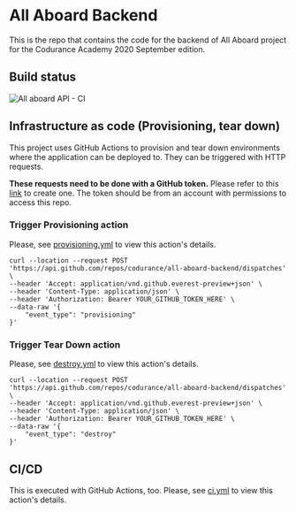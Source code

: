 # All Aboard Backend
This is the repo that contains the code for the backend of All Aboard project for the Codurance Academy 2020 September edition.

## Build status
![All aboard API - CI](https://github.com/codurance/all-aboard-backend/workflows/All%20aboard%20API%20-%20CI/badge.svg?branch=main)

## Infrastructure as code (Provisioning, tear down)
This project uses GitHub Actions to provision and tear down environments where the application can be deployed to.
They can be triggered with HTTP requests.
 
**These requests need to be done with a GitHub token.**  Please refer to this [link](https://docs.github.com/en/free-pro-team@latest/github/authenticating-to-github/creating-a-personal-access-token) to create one. The token should be from an account with permissions to access this repo.
 
### Trigger Provisioning action
Please, see [provisioning.yml](./.github/workflows/provisioning.yml) to view this action's details.
```shell script
curl --location --request POST 'https://api.github.com/repos/codurance/all-aboard-backend/dispatches' \
--header 'Accept: application/vnd.github.everest-preview+json' \
--header 'Content-Type: application/json' \
--header 'Authorization: Bearer YOUR_GITHUB_TOKEN_HERE' \
--data-raw '{
    "event_type": "provisioning"
}'
```

### Trigger Tear Down action
Please, see [destroy.yml](./.github/workflows/destroy.yml) to view this action's details.

```shell script
curl --location --request POST 'https://api.github.com/repos/codurance/all-aboard-backend/dispatches' \
--header 'Accept: application/vnd.github.everest-preview+json' \
--header 'Content-Type: application/json' \
--header 'Authorization: Bearer YOUR_GITHUB_TOKEN_HERE' \
--data-raw '{
    "event_type": "destroy"
}'
```

## CI/CD
This is executed with GitHub Actions, too. Please, see [ci.yml](./.github/workflows/ci.yml) to view this action's details.
